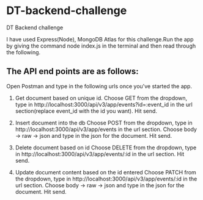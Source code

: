 # DT-backend-challenge
 DT Backend challenge

 I have used Express(Node), MongoDB Atlas for this challenge.Run the app by giving the command node index.js in the terminal and then read through the following.

 ## The API end points are as follows:

Open Postman and type in the following urls once you've started the app.

1. Get document based on unique id.
Choose GET from the dropdown, type in 
http://localhost:3000/api/v3/app/events?id=:event_id in the url section(replace event_id with the id you want). Hit send.

2. Insert document into the db
Choose POST from the dropdown, type in 
http://localhost:3000/api/v3/app/events in the url section. 
Choose body -> raw -> json and type in the json for the document.
Hit send.

3. Delete document based on id
Choose DELETE from the dropdown, type in 
http://localhost:3000/api/v3/app/events/:id in the url section. Hit send.

4. Update document content based on the id entered
Choose PATCH from the dropdown, type in 
http://localhost:3000/api/v3/app/events/:id in the url section.
Choose body -> raw -> json and type in the json for the document.
Hit send.
